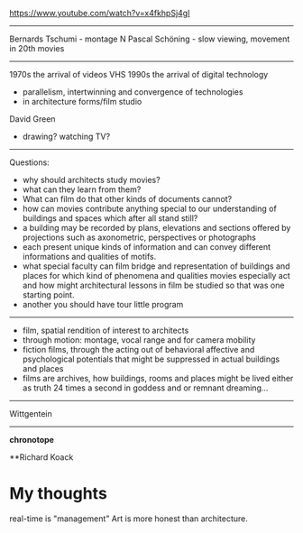 https://www.youtube.com/watch?v=x4fkhpSj4gI

---

Bernards Tschumi - montage
N
Pascal Schöning - slow viewing, movement in 20th movies

---
1970s the arrival of videos
VHS
1990s the arrival of digital technology
- parallelism, intertwinning and convergence of technologies
- in architecture forms/film studio

David Green
- drawing? watching TV?

---
Questions:
- why should architects study movies?
- what can they learn from them?
- What can film do that other kinds of documents cannot?
- how can movies contribute anything special to our understanding of buildings and spaces which after all stand still?
- a building may be recorded by plans, elevations and sections offered by projections such as axonometric, perspectives or photographs
- each present unique kinds of information and can convey different informations and qualities of motifs.
- what special faculty can film bridge and representation of buildings and places for which kind of phenomena and qualities movies especially act and how might architectural lessons in film be studied so that was one starting point.
- another you should have tour little program
- ---

- film, spatial rendition of interest to architects 
- through motion: montage, vocal range and for camera mobility
- fiction films, through the acting out of behavioral affective and psychological potentials that might be suppressed in actual buildings and places
- films are archives, how buildings, rooms and places might be lived either as truth 24 times a second in goddess and or remnant dreaming...
---
Wittgentein

---
**chronotope**
 

**Richard Koack



# My thoughts
real-time is "management"
Art is more honest than architecture.